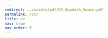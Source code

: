 ```yaml
---
redirect: ../assets/pdf/CV_Swadesh_Swain.pdf
permalink: /cv/
title: cv
nav: true
nav_order: 5
---
```

